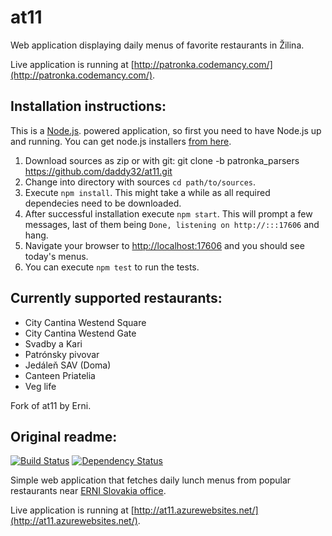at11
==========

Web application displaying daily menus of favorite restaurants in Žilina.

Live application is running at [http://patronka.codemancy.com/](http://patronka.codemancy.com/).

Installation instructions:
---
This is a [Node.js](http://nodejs.org). powered application, so first you need to have Node.js up and running. You can get node.js installers [from here](https://nodejs.org/en/download/).
1. Download sources as zip or with git:
git clone -b patronka_parsers https://github.com/daddy32/at11.git
2. Change into directory with sources `cd path/to/sources`.
3. Execute `npm install`. This might take a while as all required dependecies need to be downloaded.
4. After successful installation execute `npm start`. This will prompt a few messages, last of them being `Done, listening on http://:::17606` and hang.
5. Navigate your browser to [http://localhost:17606](http://localhost:17606) and you should see today's menus.
6. You can execute `npm test` to run the tests.

Currently supported restaurants:
---
* City Cantina Westend Square
* City Cantina Westend Gate
* Svadby a Kari
* Patrónsky pivovar
* Jedáleň SAV (Doma)
* Canteen Priatelia
* Veg life

Fork of at11 by Erni.

Original readme:
--

[![Build Status](https://travis-ci.org/ERNICommunity/at11.svg?branch=master)](https://travis-ci.org/ERNICommunity/at11)
[![Dependency Status](https://david-dm.org/ERNICommunity/at11.svg)](https://david-dm.org/ERNICommunity/at11)


Simple web application that fetches daily lunch menus from popular restaurants near [ERNI Slovakia office](http://erni.sk).

Live application is running at [http://at11.azurewebsites.net/](http://at11.azurewebsites.net/).
